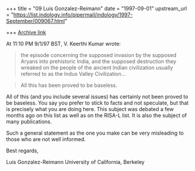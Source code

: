 +++
title = "09 Luis Gonzalez-Reimann"
date = "1997-09-01"
upstream_url = "https://list.indology.info/pipermail/indology/1997-September/009067.html"

+++
[Archive link](https://list.indology.info/pipermail/indology/1997-September/009067.html)

At 11:10 PM 9/1/97 BST, V. Keerthi Kumar wrote:


> the episode concerning the supposed invasion by the supposed Aryans into
>prehistoric India, and the supposed destruction they wreaked on the people of
>the ancient Indian civilization usually referred to as the Indus Valley
>Civilization...

> All this has been proved to be baseless.

All of this (and you include several issues) has certainly not been proved
to be baseless.  You say you prefer to stick to facts and not speculate, but
that is precisely what you are doing here.  This subject was debated a few
months ago on this list as well as on the RISA-L list.  It is also the
subject of many publications.

Such a general statement as the one you make can be very misleading to those
who are not well informed.

Best regards,


Luis Gonzalez-Reimann
University of California, Berkeley






